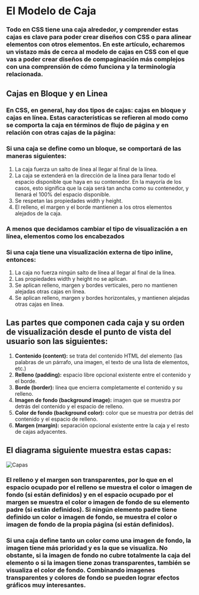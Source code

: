 # El Modelo de Caja

### Todo en CSS tiene una caja alrededor, y comprender estas cajas es clave para poder crear diseños con CSS o para alinear elementos con otros elementos. En este artículo, echaremos un vistazo más de cerca al modelo de cajas en CSS con el que vas a poder crear diseños de compaginación más complejos con una comprensión de cómo funciona y la terminología relacionada.

## Cajas en Bloque y en Linea

### En CSS, en general, hay dos tipos de cajas: cajas en bloque y cajas en línea. Estas características se refieren al modo como se comporta la caja en términos de flujo de página y en relación con otras cajas de la página:
### Si una caja se define como un bloque, se comportará de las maneras siguientes:

1. La caja fuerza un salto de línea al llegar al final de la línea.
2. La caja se extenderá en la dirección de la línea para llenar todo el espacio disponible que haya en su contenedor. En la mayoría de los casos, esto significa que la caja será tan ancha como su contenedor, y llenará el 100% del espacio disponible.
3. Se respetan las propiedades width y height.
4. El relleno, el margen y el borde mantienen a los otros elementos alejados de la caja.

### A menos que decidamos cambiar el tipo de visualización a en línea, elementos como los encabezados 
### Si una caja tiene una visualización externa de tipo **inline**, entonces:

1. La caja no fuerza ningún salto de línea al llegar al final de la línea.
2. Las propiedades width y height no se aplican.
3. Se aplican relleno, margen y bordes verticales, pero no mantienen alejadas otras cajas en línea.
4. Se aplican relleno, margen y bordes horizontales, y mantienen alejadas otras cajas en línea.

## Las partes que componen cada caja y su orden de visualización desde el punto de vista del usuario son las siguientes:

1. **Contenido (content):** se trata del contenido HTML del elemento (las palabras de un párrafo, una imagen, el texto de una lista de elementos, etc.)
2. **Relleno (padding):** espacio libre opcional existente entre el contenido y el borde.
3. **Borde (border):** línea que encierra completamente el contenido y su relleno.
4. **Imagen de fondo (background image):** imagen que se muestra por detrás del contenido y el espacio de relleno.
5. **Color de fondo (background color):** color que se muestra por detrás del contenido y el espacio de relleno.
6. **Margen (margin):** separación opcional existente entre la caja y el resto de cajas adyacentes.

## El diagrama siguiente muestra estas capas:

![Capas](https://mdn.mozillademos.org/files/16558/box-model.png)

### El relleno y el margen son transparentes, por lo que en el espacio ocupado por el relleno se muestra el color o imagen de fondo (si están definidos) y en el espacio ocupado por el margen se muestra el color o imagen de fondo de su elemento padre (si están definidos). Si ningún elemento padre tiene definido un color o imagen de fondo, se muestra el color o imagen de fondo de la propia página (si están definidos).

### Si una caja define tanto un color como una imagen de fondo, la imagen tiene más prioridad y es la que se visualiza. No obstante, si la imagen de fondo no cubre totalmente la caja del elemento o si la imagen tiene zonas transparentes, también se visualiza el color de fondo. Combinando imagenes transparentes y colores de fondo se pueden lograr efectos gráficos muy interesantes.
